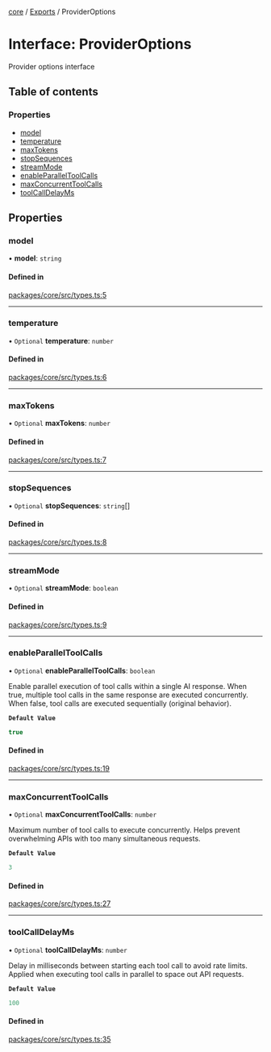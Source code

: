 <!-- 
 ⚠️  AUTO-GENERATED FILE - DO NOT EDIT MANUALLY
 This file is automatically generated by scripts/docs-generator.js
 To make changes, edit the source TypeScript files or update the generator script
-->

[core](../../) / [Exports](../modules) / ProviderOptions

# Interface: ProviderOptions

Provider options interface

## Table of contents

### Properties

- [model](ProviderOptions#model)
- [temperature](ProviderOptions#temperature)
- [maxTokens](ProviderOptions#maxtokens)
- [stopSequences](ProviderOptions#stopsequences)
- [streamMode](ProviderOptions#streammode)
- [enableParallelToolCalls](ProviderOptions#enableparalleltoolcalls)
- [maxConcurrentToolCalls](ProviderOptions#maxconcurrenttoolcalls)
- [toolCallDelayMs](ProviderOptions#toolcalldelayms)

## Properties

### model

• **model**: `string`

#### Defined in

[packages/core/src/types.ts:5](https://github.com/woojubb/robota/blob/71f062d020afc1eae0c94155ab9c882c78b871e7/packages/core/src/types.ts#L5)

___

### temperature

• `Optional` **temperature**: `number`

#### Defined in

[packages/core/src/types.ts:6](https://github.com/woojubb/robota/blob/71f062d020afc1eae0c94155ab9c882c78b871e7/packages/core/src/types.ts#L6)

___

### maxTokens

• `Optional` **maxTokens**: `number`

#### Defined in

[packages/core/src/types.ts:7](https://github.com/woojubb/robota/blob/71f062d020afc1eae0c94155ab9c882c78b871e7/packages/core/src/types.ts#L7)

___

### stopSequences

• `Optional` **stopSequences**: `string`[]

#### Defined in

[packages/core/src/types.ts:8](https://github.com/woojubb/robota/blob/71f062d020afc1eae0c94155ab9c882c78b871e7/packages/core/src/types.ts#L8)

___

### streamMode

• `Optional` **streamMode**: `boolean`

#### Defined in

[packages/core/src/types.ts:9](https://github.com/woojubb/robota/blob/71f062d020afc1eae0c94155ab9c882c78b871e7/packages/core/src/types.ts#L9)

___

### enableParallelToolCalls

• `Optional` **enableParallelToolCalls**: `boolean`

Enable parallel execution of tool calls within a single AI response.
When true, multiple tool calls in the same response are executed concurrently.
When false, tool calls are executed sequentially (original behavior).

**`Default Value`**

```ts
true
```

#### Defined in

[packages/core/src/types.ts:19](https://github.com/woojubb/robota/blob/71f062d020afc1eae0c94155ab9c882c78b871e7/packages/core/src/types.ts#L19)

___

### maxConcurrentToolCalls

• `Optional` **maxConcurrentToolCalls**: `number`

Maximum number of tool calls to execute concurrently.
Helps prevent overwhelming APIs with too many simultaneous requests.

**`Default Value`**

```ts
3
```

#### Defined in

[packages/core/src/types.ts:27](https://github.com/woojubb/robota/blob/71f062d020afc1eae0c94155ab9c882c78b871e7/packages/core/src/types.ts#L27)

___

### toolCallDelayMs

• `Optional` **toolCallDelayMs**: `number`

Delay in milliseconds between starting each tool call to avoid rate limits.
Applied when executing tool calls in parallel to space out API requests.

**`Default Value`**

```ts
100
```

#### Defined in

[packages/core/src/types.ts:35](https://github.com/woojubb/robota/blob/71f062d020afc1eae0c94155ab9c882c78b871e7/packages/core/src/types.ts#L35)
